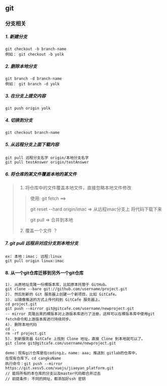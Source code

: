 ## git

### 分支相关
##### 1. 新建分支
```
git checkout -b branch-name
例如： git checkout -b yolk
```

##### 2. 删除本地分支
```
git branch -d branch-name
例如： git branch -d yolk
```

##### 3. 在分支上提交内容
```
git push origin yolk
```

##### 4. 切换到分支
```
git checkout branch-name
```

##### 5. 从远程分支上面下载内容
```
git pull 远程分支名字 origin/本地分支名字
git pull testAnswer origin/testAnswer
```

##### 6. 将仓库的某文件覆盖本地的某文件
> 1. 将仓库中的文件覆盖本地文件，直接忽略本地文件修改
> 
>> 使用: git fetch ==> 
>>  
>>  git reset --hard origin/imac => 从远程imac分支上 将代码下载下来
>>  
>>  git pull => 合并到本地
>>  
> 
> 2. 覆盖一个文件 ？
> 

##### 7. git pull 远程非对应分支到本地分支
```
ex: 本地：imac； 远程:linux
git pull origin linux:imac
```

#### 8. 从一个git仓库迁移到另外一个git仓库
```
1). 从原地址克隆一份裸版本库，比如原本托管于 GitHub。
git clone --bare git://github.com/username/project.git
2). 然后到新的 Git 服务器上创建一个新项目，比如 GitCafe。
3). 以镜像推送的方式上传代码到 GitCafe 服务器上。
cd project.git
git push --mirror git@gitcafe.com/username/newproject.git
-- mirror 克隆出来的裸版本对上游版本库进行了注册，这样可以在裸版本库中使用git fetch命令和上游版本库进行持续同步。
4). 删除本地代码
cd ..
rm -rf project.git
5). 到新服务器 GitCafe 上找到 Clone 地址，直接 Clone 到本地就可以了。
git clone git@gitcafe.com/username/newproject.git

demo：现有git仓库是在coding上，name: aaa; 推送到 gitlab的仓库中，
在现有仓库下。cd cangkuName
执行命令：git push --mirror https://git.xesv5.com/xuejs/jiaoyan_platform.git
// 能将所有的本仓库的分支以及master代码都合并过去
// 前提条件: 不同的网址，都添加好ssh 密钥
```